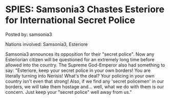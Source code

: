 # SPIES: Samsonia3 Chastes Esteriore for International Secret Police

Posted by: samsonia3

Nations involved: Samsonia3, Esteriore

Samsonia3 announces its opposition for their "secret police". Now any Esteriorian citizen will be questioned for an extremely long time before allowed into the country. 
The Supreme God-Emperor also had something to say: "Esteriore, keep your secret police in your own borders! You are literally turning into Nerisis! What's the deal? Your policing in your own country isn't even that strong! Also, if we find any 'secret policemen' in our borders, we will take them hostage and... well, what we do with them is our concern. Just keep your "secret police" well away from us."